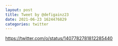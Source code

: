 ```yaml
--- 
layout: post 
title: Tweet by @defigainz23 
date: 2021-06-23 1624476829 
categories: twitter 
--- 
```

https://twitter.com/o/status/1407782781812285440